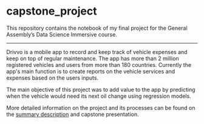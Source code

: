 # capstone_project
This repository contains the notebook of my final project for the General Assembly’s Data Science Immersive course.

---

Drivvo is a mobile app to record and keep track of vehicle expenses and keep on top of regular maintenance. The app has more than 2 million registered vehicles and users from more than 180 countries. Currently the app's main function is to create reports on the vehicle services and expenses based on the users inputs. 

The main objective of this project was to add value to the app by predicting when the vehicle would  need its next oil change using regression models.

More detailed information on the project and its processes can be found on the [summary description](https://github.com/juemaia/capstone_project/tree/master/summary) and capstone presentation.
